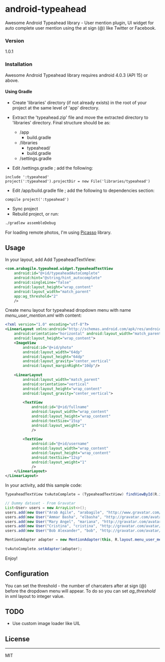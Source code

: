 # android-typeahead
Awesome Android Typeahead library - User mention plugin, UI widget for auto complete user mention using the at sign (@) like Twitter or Facebook.

### Version
1.0.1

### Installation
Awesome Android Typeahead library requires android 4.0.3 (API 15) or above.

#### Using Gradle
- Create 'libraries' directory (if not already exists) in the root of your project at the same level of 'app' directory.
- Extract the 'typeahead.zip' file and move the extracted directory to 'libraries' directory.
Final structure should be as:
  - /app
    - build.gradle
  - /libraries
    - typeahead/
    - build.gradle
  - /settings.gradle

- Edit /settings.gradle ; add the following:
```
include ':typeahead'
project(':typeahead').projectDir = new File('libraries/typeahead')
```
- Edit /app/build.gradle file ; add the following to dependencies section:
```
compile project(':typeahead')
```
- Sync project
- Rebuild project, or run:
```sh
./gradlew assembleDebug
```

For loading remote photos, I'm using [Picasso] library.

## Usage
In your layout, add Add TypeaheadTextView:
```xml
<com.arabagile.typeahead.widget.TypeaheadTextView
    android:id="@+id/typeaheadAutoComplete"
    android:hint="@string/hint_autocomplete"
    android:singleLine="false"
    android:layout_height="wrap_content"
    android:layout_width="match_parent"
    app:ag_threshold="2"
    />
```

Create menu layout for typeahead dropdown menu with name *menu_user_mention.xml* with content:
```xml
<?xml version="1.0" encoding="utf-8"?>
<LinearLayout xmlns:android="http://schemas.android.com/apk/res/android"
    android:orientation="horizontal" android:layout_width="match_parent"
    android:layout_height="wrap_content">
    <ImageView
        android:id="@+id/photo"
        android:layout_width="64dp"
        android:layout_height="64dp"
        android:layout_gravity="center_vertical"
        android:layout_marginRight="10dp"/>
 
    <LinearLayout
        android:layout_width="match_parent"
        android:orientation="vertical"
        android:layout_height="wrap_content"
        android:layout_gravity="center_vertical">
 
        <TextView
            android:id="@+id/fullname"
            android:layout_width="wrap_content"
            android:layout_height="wrap_content"
            android:textSize="15sp"
            android:layout_weight="1"
            />
 
        <TextView
            android:id="@+id/username"
            android:layout_width="wrap_content"
            android:layout_height="wrap_content"
            android:textSize="12sp"
            android:layout_weight="1"
            />
    </LinearLayout>
</LinearLayout>
```

In your activity, add this sample code:
```java
TypeaheadTextView tvAutoComplete = (TypeaheadTextView) findViewById(R.id.typeaheadAutoComplete);

// Dummy dataset - From Gravatar
List<User> users = new ArrayList<>();
users.add(new User("Arab Agile", "arabagile", "http://www.gravatar.com/avatar/fc58e5bfbdf68ae2d7cc0b145cd27794?s=64"));
users.add(new User("Ammar Basha", "elbasha", "http://gravatar.com/avatar/73883b3fe159213faa5c80e7b5f33ef8?s=65"));
users.add(new User("Mary Angel", "mariana", "http://gravatar.com/avatar/38bc81642c20ff6181f3b39d91829ef8?s=64"));
users.add(new User("Cristina", "cristina", "http://gravatar.com/avatar/55abbae35d82f050bc482aa5b457ce28?s=64"));
users.add(new User("Bob Alexander", "bob", "http://gravatar.com/avatar/d6924c79ed9ba7fdc49c1b591a051c2f?s=64"));

MentionAdapter adapter = new MentionAdapter(this, R.layout.menu_user_mention, users);
 
tvAutoComplete.setAdapter(adapter);
```
Enjoy!

## Configuration
You can set the threshold - the number of charcaters after at sign (@) before the dropdown menu will appear. To do so you can set *ag_threshold* in xml layout to integer value.

## TODO
- Use custom image loader like UIL
 

## License
----

MIT

[Picasso]:http://square.github.io/picasso/
